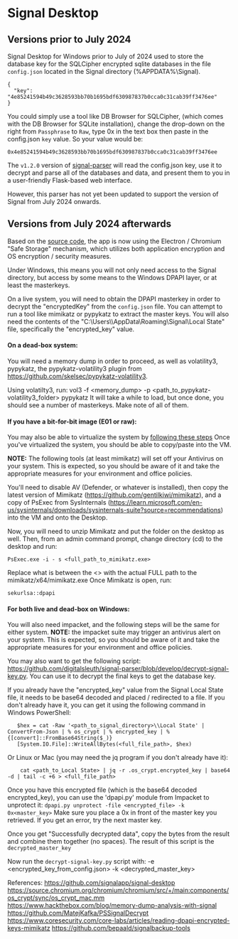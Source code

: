 # Signal Desktop

## Versions prior to July 2024

Signal Desktop for Windows prior to July of 2024 used to store the database key for the SQLCipher encrypted sqlite databases in the file `config.json` located in the Signal directory (%APPDATA%\Signal).
```
{
  "key": "4e85241594b49c3628593bb70b1695bdf630987837b0cca0c31cab39ff3476ee"
}
```
You could simply use a tool like DB Browser for SQLCipher, (which comes with the DB Browser for SQLite installation), change the drop-down on the right from `Passphrase` to `Raw`, type 0x in the text box then paste in the config.json `key` value. So your value would be:

`0x4e85241594b49c3628593bb70b1695bdf630987837b0cca0c31cab39ff3476ee`

The `v1.2.0` version of [signal-parser](https://github.com/digitalsleuth/signal-parser) will read the config.json key, use it to decrypt and parse all of the databases and data, and present them to you in a user-friendly Flask-based web interface.

However, this parser has not yet been updated to support the version of Signal from July 2024 onwards.

## Versions from July 2024 afterwards

Based on the [source code](https://github.com/signalapp/signal-desktop), the app is now using the Electron / Chromium "Safe Storage" mechanism, which utilizes both application encryption and OS encryption / security measures.

Under Windows, this means you will not only need access to the Signal directory, but access by some means to the Windows DPAPI layer, or at least the masterkeys.

On a live system, you will need to obtain the DPAPI masterkey in order to decrypt the "encryptedKey" from the `config.json` file.
You can attempt to run a tool like mimikatz or pypykatz to extract the master keys.
You will also need the contents of the "C:\\Users\\<user>\\AppData\\Roaming\\Signal\\Local State" file, specifically
the "encrypted_key" value.

#### On a dead-box system:
You will need a memory dump in order to proceed, as well as volatility3, pypykatz, 
the pypykatz-volatility3 plugin from https://github.com/skelsec/pypykatz-volatility3.

Using volatilty3, run:
    vol3 -f <memory_dump> -p <path_to_pypykatz-volatility3_folder> pypykatz
It will take a while to load, but once done, you should see a number of masterkeys. Make note of all of them.

#### If you have a bit-for-bit image (E01 or raw):
You may also be able to virtualize the system by [following these steps](https://github.com/digitalsleuth/forensics_tools/blob/master/Virtualize-an-E01.md)
Once you've virtualized the system, you should be able to copy/paste into the VM. 

**NOTE:** The following tools (at least mimikatz) will set off your Antivirus on your system. This is expected, so you should be aware of it and take the appropriate measures for your environment and office policies.

You'll need to disable AV (Defender, or whatever is installed), then copy the latest version of Mimikatz (https://github.com/gentilkiwi/mimikatz), and a copy of PsExec from SysInternals (https://learn.microsoft.com/en-us/sysinternals/downloads/sysinternals-suite?source=recommendations) into the VM and onto the Desktop.

Now, you will need to unzip Mimikatz and put the folder on the desktop as well. Then, from an admin command prompt, change directory (cd) to the desktop and run:

`PsExec.exe -i - s <full_path_to_mimikatz.exe>`

Replace what is between the <> with the actual FULL path to the mimikatz/x64/mimikatz.exe 
Once Mimikatz is open, run:

`sekurlsa::dpapi`

#### For both live and dead-box on Windows:
You will also need impacket, and the following steps will be the same for either system.
**NOTE:** the impacket suite may trigger an antivirus alert on your system. This is expected, so you should be aware of it and take the appropriate measures for your environment and office policies.

You may also want to get the following script: https://github.com/digitalsleuth/signal-parser/blob/develop/decrypt-signal-key.py. You can use it to decrypt the final keys to get the database key.

If you already have the "encrypted_key" value from the Signal Local State file, it needs to be base64 decoded and
placed / redirected to a file. If you don't already have it, you can get it using the following
command in Windows PowerShell:
 ```
    $hex = cat -Raw '<path_to_signal_directory>\\Local State' | ConvertFrom-Json | % os_crypt | % encrypted_key | % {[convert]::FromBase64String($_)}
    [System.IO.File]::WriteAllBytes(<full_file_path>, $hex)
 ```
Or Linux or Mac (you may need the jq program if you don't already have it):
```
    cat <path_to_Local State> | jq -r .os_crypt.encrypted_key | base64 -d | tail -c +6 > <full_file_path>
```

Once you have this encrypted file (which is the base64 decoded encrypted_key), you can use the 'dpapi.py' module from Impacket to unprotect it:
    `dpapi.py unprotect -file <encrypted_file> -k 0x<master_key>`
Make sure you place a 0x in front of the master key you retrieved. If you get an error, try the next master key.

Once you get "Successfully decrypted data", copy the bytes from the result and combine them together (no spaces).
The result of this script is the `decrypted_master_key`

Now run the `decrypt-signal-key.py` script with: -e <encrypted_key_from_config.json> -k <decrypted_master_key>

References:
    https://github.com/signalapp/signal-desktop
    https://source.chromium.org/chromium/chromium/src/+/main:components/os_crypt/sync/os_crypt_mac.mm
    https://www.hackthebox.com/blog/memory-dump-analysis-with-signal
    https://github.com/MatejKafka/PSSignalDecrypt
    https://www.coresecurity.com/core-labs/articles/reading-dpapi-encrypted-keys-mimikatz
    https://github.com/bepaald/signalbackup-tools
